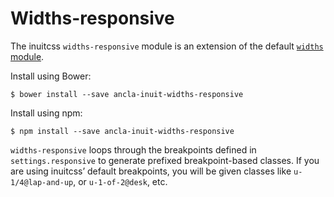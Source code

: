 # Widths-responsive

The inuitcss `widths-responsive` module is an extension of the default [`widths`
module](https://github.com/inuitcss/trumps.widths).

Install using Bower:

    $ bower install --save ancla-inuit-widths-responsive

Install using npm:

    $ npm install --save ancla-inuit-widths-responsive


`widths-responsive` loops through the breakpoints defined in
`settings.responsive` to generate prefixed breakpoint-based classes. If you are
using inuitcss’ default breakpoints, you will be given classes like
`u-1/4@lap-and-up`, or `u-1-of-2@desk`, etc.
